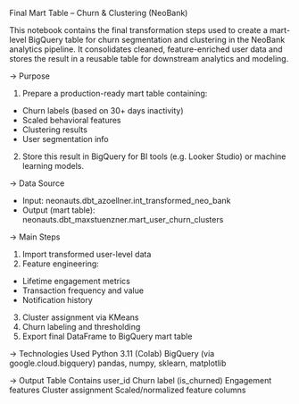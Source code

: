 Final Mart Table – Churn & Clustering (NeoBank)

This notebook contains the final transformation steps used to create a mart-level BigQuery table for churn segmentation and clustering in the NeoBank analytics pipeline.
It consolidates cleaned, feature-enriched user data and stores the result in a reusable table for downstream analytics and modeling.

-> Purpose
1. Prepare a production-ready mart table containing:
  - Churn labels (based on 30+ days inactivity)
  - Scaled behavioral features
  - Clustering results
  - User segmentation info
2. Store this result in BigQuery for BI tools (e.g. Looker Studio) or machine learning models.

-> Data Source 
- Input: neonauts.dbt_azoellner.int_transformed_neo_bank
- Output (mart table): neonauts.dbt_maxstuenzner.mart_user_churn_clusters

-> Main Steps
1. Import transformed user-level data
2. Feature engineering:
  - Lifetime engagement metrics
  - Transaction frequency and value
  - Notification history
3. Cluster assignment via KMeans
4. Churn labeling and thresholding
5. Export final DataFrame to BigQuery mart table

-> Technologies Used
Python 3.11 (Colab)
BigQuery (via google.cloud.bigquery)
pandas, numpy, sklearn, matplotlib

-> Output Table Contains
user_id
Churn label (is_churned)
Engagement features
Cluster assignment
Scaled/normalized feature columns
